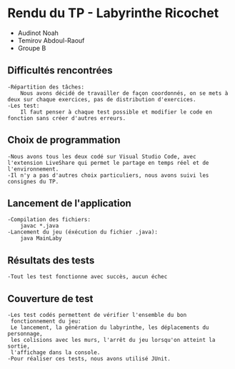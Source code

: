 # Rendu du TP - Labyrinthe Ricochet

- Audinot Noah
- Temirov Abdoul-Raouf
- Groupe B


## Difficultés rencontrées
    -Répartition des tâches:
        Nous avons décidé de travailler de façon coordonnés, on se mets à deux sur chaque exercices, pas de distribution d'exercices.
    -Les test:
        Il faut penser à chaque test possible et modifier le code en fonction sans créer d'autres erreurs.


## Choix de programmation
    -Nous avons tous les deux codé sur Visual Studio Code, avec l'extension LiveShare qui permet le partage en temps réel et de l'environnement.
    -Il n'y a pas d'autres choix particuliers, nous avons suivi les consignes du TP.


## Lancement de l'application
    -Compilation des fichiers: 
        javac *.java
    -Lancement du jeu (éxécution du fichier .java):
        java MainLaby


## Résultats des tests
    -Tout les test fonctionne avec succès, aucun échec

## Couverture de test
    -Les test codés permettent de vérifier l'ensemble du bon 
     fonctionnement du jeu:
     Le lancement, la génération du labyrinthe, les déplacements du personnage,
     les colisions avec les murs, l'arrêt du jeu lorsqu'on atteint la sortie,
     l'affichage dans la console.
    -Pour réaliser ces tests, nous avons utilisé JUnit.

